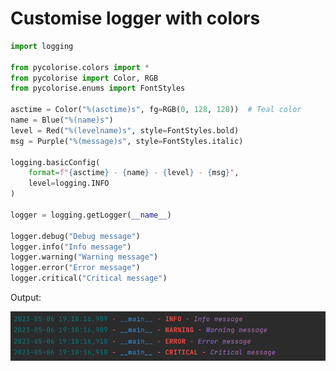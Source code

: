 # Customise logger with colors

```python
import logging

from pycolorise.colors import *
from pycolorise import Color, RGB
from pycolorise.enums import FontStyles

asctime = Color("%(asctime)s", fg=RGB(0, 128, 128))  # Teal color
name = Blue("%(name)s")
level = Red("%(levelname)s", style=FontStyles.bold)
msg = Purple("%(message)s", style=FontStyles.italic)

logging.basicConfig(
    format=f"{asctime} - {name} - {level} - {msg}",
    level=logging.INFO
)

logger = logging.getLogger(__name__)

logger.debug("Debug message")
logger.info("Info message")
logger.warning("Warning message")
logger.error("Error message")
logger.critical("Critical message")
```

Output:

<img src="https://github.com/Modern-Realm/pycolorise/blob/main/images/output-3.png" alt="output">
